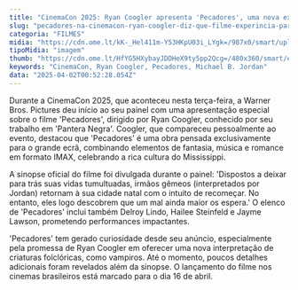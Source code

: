 ```yaml
---
title: "CinemaCon 2025: Ryan Coogler apresenta 'Pecadores', uma nova experiência cinematográfica"
slug: "pecadores-na-cinemacon-ryan-coogler-diz-que-filme-experincia-para-o-cinema"
categoria: "FILMES"
midia: "https://cdn.ome.lt/kK-_Hel411m-Y53HKpU03i_LYgk=/987x0/smart/uploads/conteudo/fotos/OMELETE_CAPA_-_2025-04-01T135142.527_zzwhQl1_VnU57JA.png"
tipoMidia: "imagem"
thumb: "https://cdn.ome.lt/HfYG5HXybayJDDHeX9ty5pp2Qcg=/480x360/smart/extras/conteudos/pecadores2.png"
keywords: "CinemaCon, Ryan Coogler, Pecadores, Michael B. Jordan"
data: "2025-04-02T00:52:28.054Z"
---
```


Durante a CinemaCon 2025, que aconteceu nesta terça-feira, a Warner Bros. Pictures deu início ao seu painel com uma apresentação especial sobre o filme 'Pecadores', dirigido por Ryan Coogler, conhecido por seu trabalho em 'Pantera Negra'. Coogler, que compareceu pessoalmente ao evento, destacou que 'Pecadores' é uma obra pensada exclusivamente para o grande ecrã, combinando elementos de fantasia, música e romance em formato IMAX, celebrando a rica cultura do Mississippi.

A sinopse oficial do filme foi divulgada durante o painel: 'Dispostos a deixar para trás suas vidas tumultuadas, irmãos gêmeos (interpretados por Jordan) retornam à sua cidade natal com o intuito de recomeçar. No entanto, eles logo descobrem que um mal ainda maior os espera.' O elenco de 'Pecadores' inclui também Delroy Lindo, Hailee Steinfeld e Jayme Lawson, prometendo performances impactantes.

'Pecadores' tem gerado curiosidade desde seu anúncio, especialmente pela promessa de Ryan Coogler em oferecer uma nova interpretação de criaturas folclóricas, como vampiros. Até o momento, poucos detalhes adicionais foram revelados além da sinopse. O lançamento do filme nos cinemas brasileiros está marcado para o dia 16 de abril.